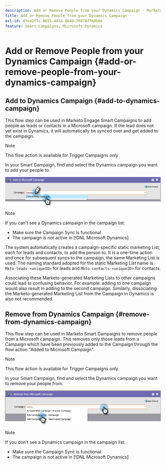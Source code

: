 ```yaml
---
description: Add or Remove People from your Dynamics Campaign - Marketo Docs - Product Documentation
title: Add or Remove People from your Dynamics Campaign
exl-id: 4fea2f7c-0655-4816-8640-76878f760b6e
feature: Smart Campaigns, Microsoft Dynamics
---
```

# Add or Remove People from your Dynamics Campaign {#add-or-remove-people-from-your-dynamics-campaign}

## Add to Dynamics Campaign {#add-to-dynamics-campaign}

This flow step can be used in Marketo Engage Smart Campaigns to add people as leads or contacts in a Microsoft campaign. If the lead does not yet exist in Dynamics, it will automatically be synced over and get added to the campaign.

>[!NOTE]
>
>This flow action is available for Trigger Campaigns only.

In your Smart Campaign, find and select the Dynamics campaign you want to add your people to.

![](assets/add-or-remove-people-from-your-dynamics-campaign-1.png)

>[!NOTE]
>
>If you can't see a Dynamics campaign in the campaign list:
>
>* Make sure the Campaign Sync is functional
>* The campaign is not active in [!DNL Microsoft Dynamics]

The system automatically creates a campaign-specific static marketing List, each for leads and contacts, to add the person to. It is a one-time action and once for subsequent syncs to the campaign, the same Marketing List is used. The naming standard adopted for the static Marketing List name is `Mkto-leads-<uniqueID>` for leads and `Mkto-contacts-<uniqueID>` for contacts.

Associating these Marketo-generated Marketing Lists to other campaigns could lead to confusing behavior. For example: adding to one campaign would also result in adding to the second campaign. Similarly, dissociating the Marketo-generated Marketing List from the Campaign in Dynamics is also not recommended.

## Remove from Dynamics Campaign {#remove-from-dynamics-campaign}

This flow step can be used in Marketo Smart Campaigns to remove people from a Microsoft campaign. This removes only those leads from a Campaign which have been previously added to the Campaign through the flow action "Added to Microsoft Campaign".  

>[!NOTE]
>
>This flow action is available for Trigger Campaigns only.

In your Smart Campaign, find and select the Dynamics campaign you want to remove your people from.

![](assets/add-or-remove-people-from-your-dynamics-campaign-2.png)

>[!NOTE]
>
>If you don't see a Dynamics campaign in the campaign list:
>
>* Make sure the Campaign Sync is functional
>* The campaign is not active in [!DNL Microsoft Dynamics]

